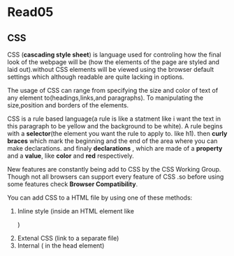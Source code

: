 # Read05
## CSS


CSS (**cascading style sheet**) is language used for controling how the final look of the webpage will be (how the elements of the page are styled and laid out).without CSS elements will be viewed using the browser default settings which although readable are quite lacking in options.

The usage of CSS can range from specifying the size and color of text of any element to(headings,links,and paragraphs). To manipulating the size,position and borders of the elements.

CSS is a rule based language(a rule is like a statment like i want the text in this paragraph to be yellow and the background to be white). A rule begins with a **selector**(the element you want the rule to apply to. like h1). then **curly braces** which mark the beginning and the end of the area where you can make declarations. and finaly **declarations** , which are made of a **property** and a **value**, like **color** and **red** respectively.

New features are constantly being add to CSS by the CSS Working Group. Though not all browsers can support every feature of CSS .so before using some features check **Browser Compatibility**.

You can add CSS to a HTML file by using one of these methods:

1. Inline style (inside an HTML element like <p style="">)
2. Extenal CSS (link to a separate file) 
3. Internal ( in the head element)






